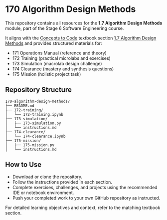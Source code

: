 # 170 Algorithm Design Methods

This repository contains all resources for the **1.7 Algorithm Design Methods** module, part of the Stage 6 Software Engineering course.

It aligns with the [Concepts to Code](https://conceptstocode.apolloacademy.au) textbook section [1.7 Algorithm Design Methods](https://conceptstocode.apolloacademy.au/1.7-algorithm-design-methods) and provides structured materials for:

- 171 Operations Manual (reference and theory)
- 172 Training (practical microlabs and exercises)
- 173 Simulation (macrolab design challenge)
- 174 Clearance (mastery and synthesis questions)
- 175 Mission (holistic project task)

## Repository Structure

```
170-algorithm-design-methods/
├── README.md
├── 172-training/
│   └── 172-training.ipynb
├── 173-simulation/
│   ├── 173-simulation.py
│   └── instructions.md
├── 174-clearance/
│   └── 174-clearance.ipynb
├── 175-mission/
│   ├── 175-mission.py
│   └── instructions.md
```

## How to Use

- Download or clone the repository.
- Follow the instructions provided in each section.
- Complete exercises, challenges, and projects using the recommended IDE or notebook environment.
- Push your completed work to your own GitHub repository as instructed.

For detailed learning objectives and context, refer to the matching textbook section.
